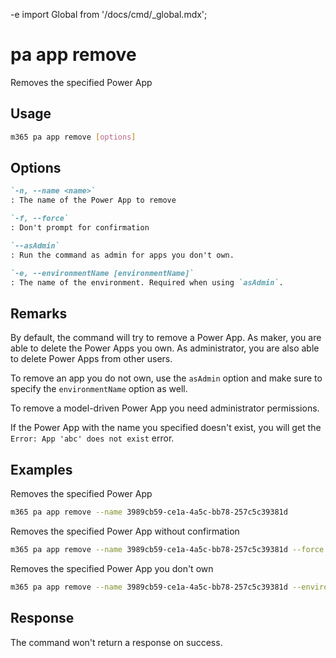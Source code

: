-e <!-- DISCLAIMER: All secrets, passwords, and sensitive values in this document are examples only and not real credentials. -->
import Global from '/docs/cmd/_global.mdx';

# pa app remove

Removes the specified Power App

## Usage

```sh
m365 pa app remove [options]
```

## Options

```md definition-list
`-n, --name <name>`
: The name of the Power App to remove

`-f, --force`
: Don't prompt for confirmation

`--asAdmin`
: Run the command as admin for apps you don't own.

`-e, --environmentName [environmentName]`
: The name of the environment. Required when using `asAdmin`.
```

<Global />

## Remarks

By default, the command will try to remove a Power App. As maker, you are able to delete the Power Apps you own. As administrator, you are also able to delete Power Apps from other users.

To remove an app you do not own, use the `asAdmin` option and make sure to specify the `environmentName` option as well.

To remove a model-driven Power App you need administrator permissions.

If the Power App with the name you specified doesn't exist, you will get the `Error: App 'abc' does not exist` error.

## Examples

Removes the specified Power App

```sh
m365 pa app remove --name 3989cb59-ce1a-4a5c-bb78-257c5c39381d
```

Removes the specified Power App without confirmation

```sh
m365 pa app remove --name 3989cb59-ce1a-4a5c-bb78-257c5c39381d --force
```

Removes the specified Power App you don't own

```sh
m365 pa app remove --name 3989cb59-ce1a-4a5c-bb78-257c5c39381d --environmentName EXAMPLE_SECRET_VALUE_PLACEHOLDER --asAdmin
```

## Response

The command won't return a response on success.
